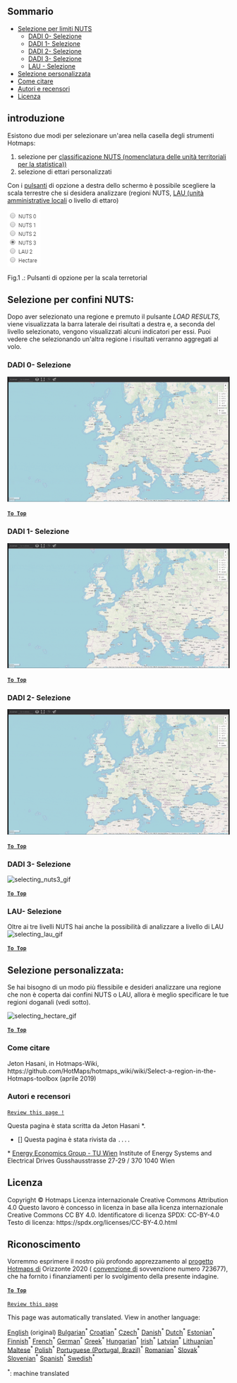 <h2> Sommario </h2><ul><li> <a href="#Selection-by-NUTS-boundaries">Selezione per limiti NUTS</a> <ul><li> <a href="#NUTS-0--Selection">DADI 0- Selezione</a> </li><li> <a href="#NUTS-1--Selection">DADI 1- Selezione</a> </li><li> <a href="#NUTS-2--Selection">DADI 2- Selezione</a> </li><li> <a href="#NUTS-3--Selection">DADI 3- Selezione</a> </li><li> <a href="#LAU--Selection">LAU - Selezione</a> </li></ul></li><li> <a href="#Custom-Selection">Selezione personalizzata</a> </li><li> <a href="#How-to-cite">Come citare</a> </li><li> <a href="#Authors-and-reviewers">Autori e recensori</a> </li><li> <a href="#License">Licenza</a> </li></ul><h2> introduzione </h2><p> Esistono due modi per selezionare un&#39;area nella casella degli strumenti Hotmaps: </p><ol><li> selezione per <a href="https://ec.europa.eu/eurostat/web/nuts/background">classificazione NUTS (nomenclatura delle unità territoriali per la statistica))</a> </li><li> selezione di ettari personalizzati </li></ol><p> Con i <a href="#Fig1">pulsanti</a> di opzione a destra dello schermo è possibile scegliere la scala terrestre che si desidera analizzare (regioni NUTS, <a href="https://ec.europa.eu/eurostat/web/nuts/local-administrative-units">LAU (unità amministrative locali</a> o livello di ettaro) </p><p> <a name="Fig1"><img alt="radio_buttons_png" src="https://github.com/HotMaps/hotmaps_wiki/blob/master/Images/general_tool_functionalities_and_structure/radio_buttons.png"/></a> </p><p> Fig.1 .: Pulsanti di opzione per la scala terretorial </p><h2> Selezione per confini NUTS: </h2><p> Dopo aver selezionato una regione e premuto il pulsante <em>LOAD RESULTS,</em> viene visualizzata la barra laterale dei risultati a destra e, a seconda del livello selezionato, vengono visualizzati alcuni indicatori per essi. Puoi vedere che selezionando un&#39;altra regione i risultati verranno aggregati al volo. </p><h3> DADI 0- Selezione </h3><p><img alt="selecting_nuts0_gif" src="https://github.com/HotMaps/hotmaps_wiki/blob/master/Images/general_tool_functionalities_and_structure/selecting_nuts0.gif"/></p><p><ins> <code><strong><a href="#table-of-contents">To Top</a></strong></code> </ins> </p><h3> DADI 1- Selezione </h3><p><img alt="selecting_nuts1_gif" src="https://github.com/HotMaps/hotmaps_wiki/blob/master/Images/general_tool_functionalities_and_structure/selecting_nuts1.gif"/></p><p><ins> <code><strong><a href="#table-of-contents">To Top</a></strong></code> </ins> </p><h3> DADI 2- Selezione </h3><p><img alt="selecting_nuts2_gif" src="https://github.com/HotMaps/hotmaps_wiki/blob/master/Images/general_tool_functionalities_and_structure/selecting_nuts2.gif"/></p><p><ins> <code><strong><a href="#table-of-contents">To Top</a></strong></code> </ins> </p><h3> DADI 3- Selezione </h3><p><img alt="selecting_nuts3_gif" src="https://github.com/HotMaps/hotmaps_wiki/blob/master/Images/general_tool_functionalities_and_structure/selecting_nuts3.gif"/></p><p><ins> <code><strong><a href="#table-of-contents">To Top</a></strong></code> </ins> </p><h3> LAU- Selezione </h3><p> Oltre ai tre livelli NUTS hai anche la possibilità di analizzare a livello di LAU <img alt="selecting_lau_gif" src="https://github.com/HotMaps/hotmaps_wiki/blob/master/Images/general_tool_functionalities_and_structure/selecting_lau.gif"/></p><p><ins> <code><strong><a href="#table-of-contents">To Top</a></strong></code> </ins> </p><h2> Selezione personalizzata: </h2><p> Se hai bisogno di un modo più flessibile e desideri analizzare una regione che non è coperta dai confini NUTS o LAU, allora è meglio specificare le tue regioni doganali (vedi sotto). </p><p><img alt="selecting_hectare_gif" src="https://github.com/HotMaps/hotmaps_wiki/blob/master/Images/general_tool_functionalities_and_structure/selecting_hectare.gif"/></p><p><ins> <code><strong><a href="#table-of-contents">To Top</a></strong></code> </ins> </p><h3> Come citare </h3><p> Jeton Hasani, in Hotmaps-Wiki, https://github.com/HotMaps/hotmaps_wiki/wiki/Select-a-region-in-the-Hotmaps-toolbox (aprile 2019) </p><h3> Autori e recensori </h3><p> <code><a href="https://github.com/HotMaps/hotmaps_wiki/wiki/How-to-select-a-region-in-the-Hotmaps-toolbox/_edit">Review this page !</a></code> </p> <p> Questa pagina è stata scritta da Jeton Hasani *. </p><ul><li> [] Questa pagina è stata rivista da <code>....</code> </li></ul><p> * <a href="https://eeg.tuwien.ac.at/">Energy Economics Group - TU Wien</a> Institute of Energy Systems and Electrical Drives Gusshausstrasse 27-29 / 370 1040 Wien </p><h2> Licenza </h2><p> Copyright © Hotmaps Licenza internazionale Creative Commons Attribution 4.0 Questo lavoro è concesso in licenza in base alla licenza internazionale Creative Commons CC BY 4.0. Identificatore di licenza SPDX: CC-BY-4.0 Testo di licenza: https://spdx.org/licenses/CC-BY-4.0.html </p><h2> Riconoscimento </h2><p> Vorremmo esprimere il nostro più profondo apprezzamento al <a href="https://www.hotmaps-project.eu">progetto Hotmaps di</a> Orizzonte 2020 ( <a href="https://www.hotmaps-project.eu">convenzione di</a> sovvenzione numero 723677), che ha fornito i finanziamenti per lo svolgimento della presente indagine. </p><p><ins> <code><strong><a href="#table-of-contents">To Top</a></strong></code> </ins> </p><p> <code><a href="https://github.com/HotMaps/hotmaps_wiki/wiki/How-to-select-a-region-in-the-Hotmaps-toolbox/_edit">Review this page</a></code> </p>

This page was automatically translated. View in another language:

[English](../en/Select-a-region-in-the-Hotmaps-toolbox.md) (original) [Bulgarian](../bg/Select-a-region-in-the-Hotmaps-toolbox.md)<sup>\*</sup> [Croatian](../hr/Select-a-region-in-the-Hotmaps-toolbox.md)<sup>\*</sup> [Czech](../cs/Select-a-region-in-the-Hotmaps-toolbox.md)<sup>\*</sup> [Danish](../da/Select-a-region-in-the-Hotmaps-toolbox.md)<sup>\*</sup> [Dutch](../nl/Select-a-region-in-the-Hotmaps-toolbox.md)<sup>\*</sup> [Estonian](../et/Select-a-region-in-the-Hotmaps-toolbox.md)<sup>\*</sup> [Finnish](../fi/Select-a-region-in-the-Hotmaps-toolbox.md)<sup>\*</sup> [French](../fr/Select-a-region-in-the-Hotmaps-toolbox.md)<sup>\*</sup> [German](../de/Select-a-region-in-the-Hotmaps-toolbox.md)<sup>\*</sup> [Greek](../el/Select-a-region-in-the-Hotmaps-toolbox.md)<sup>\*</sup> [Hungarian](../hu/Select-a-region-in-the-Hotmaps-toolbox.md)<sup>\*</sup> [Irish](../ga/Select-a-region-in-the-Hotmaps-toolbox.md)<sup>\*</sup>  [Latvian](../lv/Select-a-region-in-the-Hotmaps-toolbox.md)<sup>\*</sup> [Lithuanian](../lt/Select-a-region-in-the-Hotmaps-toolbox.md)<sup>\*</sup> [Maltese](../mt/Select-a-region-in-the-Hotmaps-toolbox.md)<sup>\*</sup> [Polish](../pl/Select-a-region-in-the-Hotmaps-toolbox.md)<sup>\*</sup> [Portuguese (Portugal, Brazil)](../pt/Select-a-region-in-the-Hotmaps-toolbox.md)<sup>\*</sup> [Romanian](../ro/Select-a-region-in-the-Hotmaps-toolbox.md)<sup>\*</sup> [Slovak](../sk/Select-a-region-in-the-Hotmaps-toolbox.md)<sup>\*</sup> [Slovenian](../sl/Select-a-region-in-the-Hotmaps-toolbox.md)<sup>\*</sup> [Spanish](../es/Select-a-region-in-the-Hotmaps-toolbox.md)<sup>\*</sup> [Swedish](../sv/Select-a-region-in-the-Hotmaps-toolbox.md)<sup>\*</sup> 

<sup>\*</sup>: machine translated
